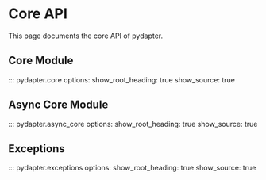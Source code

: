 # Core API

This page documents the core API of pydapter.

## Core Module

::: pydapter.core options: show_root_heading: true show_source: true

## Async Core Module

::: pydapter.async_core options: show_root_heading: true show_source: true

## Exceptions

::: pydapter.exceptions options: show_root_heading: true show_source: true
